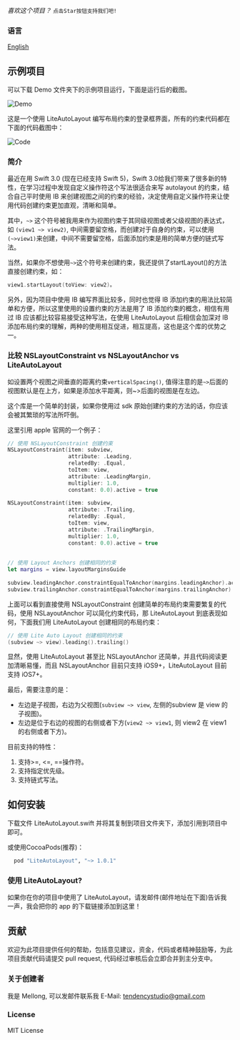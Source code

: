 *喜欢这个项目？* `点击Star按钮支持我们吧!`

### 语言

[English](./README.md)

## 示例项目

可以下载 Demo 文件夹下的示例项目运行，下面是运行后的截图。

![Demo](./screenshot.png)

这是一个使用 LiteAutoLayout 编写布局约束的登录框界面，所有的约束代码都在下面的代码截图中：

![Code](./layout_contraints.png)


### 简介

最近在用 Swift 3.0 (现在已经支持 Swift 5)，Swift 3.0给我们带来了很多新的特性，在学习过程中发现自定义操作符这个写法很适合来写 autolayout 的约束，结合自己平时使用 IB 来创建视图之间的约束的经验，决定使用自定义操作符来让使用代码创建约束更加直观，清晰和简单。

其中，`~>` 这个符号被我用来作为视图约束于其同级视图或者父级视图的表达式，如 `(view1 ~> view2)`, 中间需要留空格，而创建对于自身的约束，可以使用`(~>view1)`来创建，中间不需要留空格，后面添加约束是用的简单方便的链式写法。

当然，如果你不想使用`~>`这个符号来创建约束，我还提供了startLayout()的方法直接创建约束，如：

```swift
view1.startLayout(toView: view2)。
```

另外，因为项目中使用 IB 编写界面比较多，同时也觉得 IB 添加约束的用法比较简单和方便，所以这里使用的设置约束的方法是用了 IB 添加约束的概念，相信有用过 IB 应该都比较容易接受这种写法，在使用 LiteAutoLayout 后相信会加深对 IB 添加布局约束的理解，两种的使用相互促进，相互提高，这也是这个库的优势之一。

### 比较 NSLayoutConstraint vs NSLayoutAnchor vs LiteAutoLayout

如设置两个视图之间垂直的距离约束`verticalSpacing()`, 值得注意的是`~>`后面的视图默认是在上方，如果是添加水平距离，则~>后面的视图是在左边。

这个库是一个简单的封装，如果你使用过 sdk 原始创建约束的方法的话，你应该会被其繁琐的写法所吓倒。

这里引用 apple 官网的一个例子：

```swift
// 使用 NSLayoutConstraint 创建约束
NSLayoutConstraint(item: subview,
                   attribute: .Leading,
                   relatedBy: .Equal,
                   toItem: view,
                   attribute: .LeadingMargin,
                   multiplier: 1.0,
                   constant: 0.0).active = true
 
NSLayoutConstraint(item: subview,
                   attribute: .Trailing,
                   relatedBy: .Equal,
                   toItem: view,
                   attribute: .TrailingMargin,
                   multiplier: 1.0,
                   constant: 0.0).active = true
 
 
// 使用 Layout Anchors 创建相同的约束
let margins = view.layoutMarginsGuide
 
subview.leadingAnchor.constraintEqualToAnchor(margins.leadingAnchor).active = true
subview.trailingAnchor.constraintEqualToAnchor(margins.trailingAnchor).active = true
```

上面可以看到直接使用 NSLayoutConstraint 创建简单的布局约束需要繁复的代码，使用 NSLayoutAnchor 可以简化约束代码，那 LiteAutoLayout 到底表现如何，下面我们用 LiteAutoLayout 创建相同的布局约束：

```swift
// 使用 Lite Auto Layout 创建相同的约束
(subview ~> view).leading().trailing()
```

显然，使用 LiteAutoLayout 甚至比 NSLayoutAnchor 还简单，并且代码阅读更加清晰易懂，而且 NSLayoutAnchor 目前只支持 iOS9+，LiteAutoLayout 目前支持 iOS7+。

最后，需要注意的是：
* 左边是子视图，右边为父视图(`subview ~> view`, 左侧的subview 是 view 的子视图)。
* 左边是位于右边的视图的右侧或者下方(`view2 ~> view1`, 则 view2 在 view1的右侧或者下方)。

目前支持的特性：
1. 支持>=, <=, ==操作符。
2. 支持指定优先级。
3. 支持链式写法。

## 如何安装

下载文件 LiteAutoLayout.swift 并将其复制到项目文件夹下，添加引用到项目中即可。

或使用CocoaPods(推荐)：

```ruby
  pod "LiteAutoLayout", "~> 1.0.1"
```

### 使用 LiteAutoLayout?

如果你在你的项目中使用了 LiteAutoLayout，请发邮件(邮件地址在下面)告诉我一声，我会把你的 app 的下载链接添加到这里！

## 贡献

欢迎为此项目提供任何的帮助，包括意见建议，资金，代码或者精神鼓励等，为此项目贡献代码请提交 pull request, 代码经过审核后会立即合并到主分支中。

### 关于创建者

我是 Mellong, 可以发邮件联系我 E-Mail: <tendencystudio@gmail.com>


### License

MIT License
